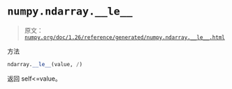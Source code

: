 # `numpy.ndarray.__le__`

> 原文：[`numpy.org/doc/1.26/reference/generated/numpy.ndarray.__le__.html`](https://numpy.org/doc/1.26/reference/generated/numpy.ndarray.__le__.html)

方法

```py
ndarray.__le__(value, /)
```

返回 self<=value。
